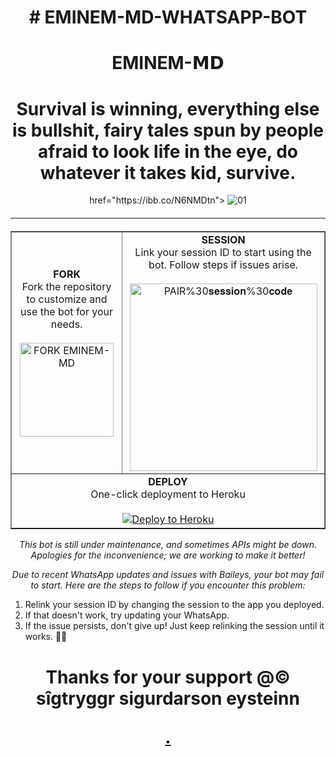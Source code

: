 <h1 align="center"># EMINEM-MD-WHATSAPP-BOT</h1>
 
<h1 align="center">EMINEM-𝗠𝗗</h1>

<h1 align="center">Survival is winning,  everything else is bullshit, fairy tales spun by people afraid to look life in the eye, do whatever it takes kid, survive.
</h1>

<div style="text-align: center;">
  href="https://ibb.co/N6NMDtn">
    <img src="https://files.catbox.moe/i0s7d2.jpg" alt="01" border="0"></a>
  <hr style="margin-top: 20px; margin-bottom: 20px;">
</div>

<table align="center" cellpadding="10" border="1">
  <tr>
    <td align="center">
      <b>FORK</b><br>
      Fork the repository to customize and use the bot for your needs.
      <br><br>
      <a href="https://github.com/toxyic-yeng/EMINEM-MD-WHATSAPP-BOT/fork">
        <img src="https://img.shields.io/badge/FORK-sky blue" alt="FORK EMINEM-MD" width="150">
      </a>
    </td>
    <td align="center">
      <b>SESSION</b><br>
      Link your session ID to start using the bot. Follow steps if issues arise.
      <br><br>
      <a href="https://keithpair.onrender.com/">
        <img src="https://img.shields.io/badge/Pair%20session%20code-red" alt="PAIR%30𝐬𝐞𝐬𝐬𝐢𝐨𝐧%30𝐜𝐨𝐝𝐞" width="300">
       </a>
    </td>
  </tr>
  <tr>
    <td colspan="2" align="center">
      <b>DEPLOY</b><br>
      One-click deployment to Heroku
      <br><br>
      <a href="https://keith-verify.vercel.app/">
        <img src="https://www.herokucdn.com/deploy/button.svg" alt="Deploy to Heroku">
      </a>
    </td>
  </tr>
</table>

<p align="center">
  <i>This bot is still under maintenance, and sometimes APIs might be down. Apologies for the inconvenience; we are working to make it better!</i>
</p>

<p align="center">
  <i>Due to recent WhatsApp updates and issues with Baileys, your bot may fail to start. Here are the steps to follow if you encounter this problem:</i>
</p>

<ol>
  <li>Relink your session ID by changing the session to the app you deployed.</li>
  <li>If that doesn't work, try updating your WhatsApp.</li>
  <li>If the issue persists, don't give up! Just keep relinking the session until it works. 🙏🙏</li>
</ol>

<h1 align="center">Thanks for your support @© sîgtryggr sigurdarson eysteinn 
<p align="center">
  <a href="https://github.com/toxyic-yeng ">
    .
